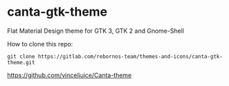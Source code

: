 # canta-gtk-theme

Flat Material Design theme for GTK 3, GTK 2 and Gnome-Shell

How to clone this repo:

```
git clone https://gitlab.com/rebornos-team/themes-and-icons/canta-gtk-theme.git
```

https://github.com/vinceliuice/Canta-theme


